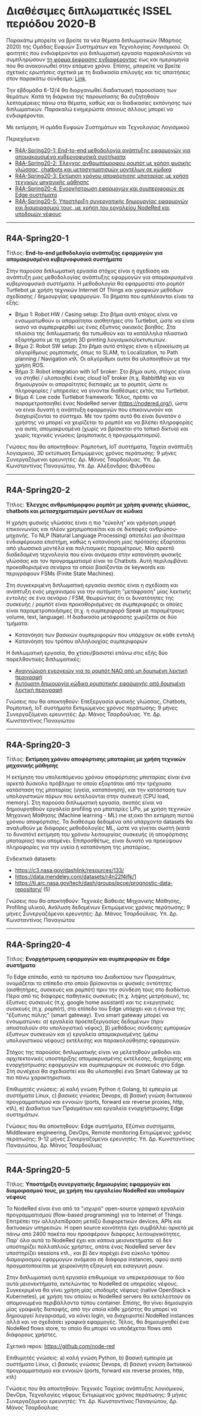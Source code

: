 
# Διαθέσιμες διπλωματικές ISSEL περιόδου 2020-Β

Παρακάτω μπορείτε να βρείτε τα νέα θέματα διπλωματικών (Μάρτιος 2020) της Ομάδας Ευφυών Συστημάτων και Τεχνολογίας Λογισμικού. Οι φοιτητές που ενδιαφέρονται για διπλωματική εργασία παρακαλούνται να συμπληρώσουν [τη φόρμα έκφρασης ενδιαφέροντος](https://issel.ee.auth.gr/diathesimes-diplwmatikes/%cf%86%cf%8c%cf%81%ce%bc%ce%b1-%ce%ad%ce%ba%cf%86%cf%81%ce%b1%cf%83%ce%b7%cf%82-%ce%b5%ce%bd%ce%b4%ce%b9%ce%b1%cf%86%ce%ad%cf%81%ce%bf%ce%bd%cf%84%ce%bf%cf%82/) έως και ημερομηνία που θα ανακοινωθεί στην επόμενο χρόνο. Επίσης, μπορείτε να βρείτε σχετικές ερωτήσεις σχετικά με τη διαδικασία επιλογής και τις απαιτήσεις στον παρακάτω σύνδεσμο: [Link](https://issel.ee.auth.gr/sixnes-erwtiseis/).

Την εβδομάδα 6-12/4 θα διοργανωθεί διαδικτυακή παρουσίαση των θεμάτων. Κατά τη διάρκεια της παρουσίασης θα συζητηθούν λεπτομέρειες πάνω στα θέματα, καθώς και οι διαδικασίες εκπόνησης των διπλωματικών. Παρακαλώ ενημερώστε όποιους άλλους μπορεί να ενδιαφέρονται.

Με εκτίμηση,
Η ομάδα Ευφυών Συστημάτων και Τεχνολογίας Λογισμικού

Περιεχόμενα:
- [R4A-Spring20-1: End-to-end μεθοδολογία ανάπτυξης εφαρμογών για απομακρυσμένα κυβερνοφυσικά συστήματα](#r4a-spring20-1)
- [R4A-Spring20-2: Έλεγχος ανθρωπόμορφου ρομπότ με χρήση φυσικής γλώσσας, chatbots και μετασχηματισμών μοντέλων σε κώδικα](#r4a-spring20-2)
- [R4A-Spring20-3: Εκτίμηση χρόνου αποφόρτισης μπαταρίας με χρήση τεχνικών μηχανικής μάθησης](#r4a-spring20-3)
- [R4A-Spring20-4: Ενορχήστρωση εφαρμογών και συμπεριφορών σε Edge συστήματα](#r4a-spring20-4)
- [R4A-Spring20-5: Υποστήριξη συνεργατικής δημιουργίας εφαρμογών και διαμοιρασμού τους, με χρήση του εργαλείου NodeRed και υποδομών νέφους](#r4a-spring20-5)

---
## R4A-Spring20-1

Τίτλος: **End-to-end μεθοδολογία ανάπτυξης εφαρμογών για απομακρυσμένα κυβερνοφυσικά συστήματα**

Στην παρούσα διπλωματική εργασία στόχος είναι η σχεδίαση και ανάπτυξη μιας μεθοδολογίας ανάπτυξης εφαρμογών για απομακρυσμένα κυβερνοφυσικά συστήματα. Η μεθοδολογία θα εφαρμοστεί στο ρομπότ Turtlebot με χρήση τεχνικών Internet Of Things και γραφικών μεθόδων σχεδίασης / δημιουργίας εφαρμογών. 
Τα βήματα που εμπλέκονται είναι τα εξής:
- Βήμα 1: Robot HW / Casing setup: Στο βήμα αυτό στόχος είναι να ενσωματωθούν οι απαραίτητοι αισθητήρες στο Turtlebot, ώστε να είναι ικανό να συμπεριφερθεί ως ένας έξυπνος οικιακός βοηθός. Στα πλαίσια της διπλωματικής θα τυπωθούν και τα κατάλληλα πλαστικά εξαρτήματα με τη χρήση 3D printing λογισμικού/εκτυπωτών.
- Βήμα 2: Robot SW setup: Στο βήμα αυτό στόχος είναι η εξοικείωση με αλγορίθμους ρομποτικής, όπως το SLAM, το Localization, το Path planning / Navigation κτλ. Οι αλγόριθμοι αυτοί θα υλοποιηθούν με την χρήση ROS.
- Βήμα 3: Robot integration with IoT broker: Στο βήμα αυτό, στόχος είναι να στηθεί / υλοποιηθεί ένας cloud IoT broker (π.χ. RabbitMq) και να δημιουργούν οι απαραίτητες διεπαφές με το ρομπότ, ώστε οι πληροφορίες / υπηρεσίες να γίνονται διαθέσιμες εκτός του Turtlebot.
- Βήμα 4: Low code Turtlebot framework: Τέλος, πρέπει να παραμετροποιηθεί ένας NodeRed server (https://nodered.org/), ώστε να είναι δυνατή η ανάπτυξη εφαρμογών που επικοινωνούν και διαχειρίζονται το σύστημα. Με τον τρόπο αυτό θα είναι δυνατόν ο χρήστης να μπορεί να χειρίζεται το ρομπότ και να βλέπει πληροφορίες για αυτό, απομακρυσμένα (χωρίς να βρίσκεται στο τοπικό δίκτυο) και χωρίς τεχνικές γνώσεις (ρομποτικής ή προγραμματισμού).

Γνώσεις που θα αποκτηθούν: Ρομποτική, ΙοΤ συστήματα, Ταχεία ανάπτυξη λογισμικού, 3D εκτύπωση
Εκτιμώμενος χρόνος περάτωσης: 9 μήνες
Συνεργαζόμενοι ερευνητές: Δρ. Μάνος Τσαρδούλιας. Υπ. Δρ. Κωνσταντίνος Παναγιώτου, Υπ. Δρ. Αλέξανδρος Φιλοθέου

---

## R4A-Spring20-2

Τίτλος: **Έλεγχος ανθρωπόμορφου ρομπότ με χρήση φυσικής γλώσσας, chatbots και μετασχηματισμών μοντέλων σε κώδικα**

Η χρήση φυσικής γλώσσας είναι η πιο "εύκολη" και γρήγορη μορφή επικοινωνίας και πλέον χρησιμοποιείται και σε διεπαφές ανθρώπου-μηχανής. Tο NLP (Natural Language Processing) αποτελεί μια ιδιαίτερα ενδιαφέρουσα επιστήμη, καθώς η κατανόηση μίας πρότασης εξαρτάται από γλωσσικά μοντέλα και πολιτισμικές παραμέτρους. Μία αρκετά διαδεδομένη τεχνολογία που είναι ανάμεσα στην κατανόηση φυσικής γλώσσας και τον προγραμματισμό είναι τα Chatbots. Αυτή περιλαμβάνει προκαθορισμένα σενάρια τα οποία βασίζονται σε keywords και περιγράφουν FSMs (Finite State Machines).

Στη συγκεκριμένη διπλωματική εργασία σκοπός είναι η σχεδίαση και ανάπτυξη ενός μηχανισμού για την αυτόματη "μετάφραση" μίας λεκτικής εντολής σε ένα σενάριο / FSM, θεωρώντας ότι οι δυνατότητες της συσκευής / ρομπότ είναι προκαθορισμένες σε συμπεριφορές οι οποίες είναι παραμετροποιήσιμες (π.χ. η συμπεριφορά Speak με παραμέτρους volume, text, language). Η διαδικασία μετάφρασης χωρίζεται σε δύο τμήματα:
- Κατανόηση των βασικών συμπεριφορών που υπάρχουν σε κάθε εντολή
- Κατανόηση του τρόπου αλληλουχίας συμπεριφορών

Η διπλωματική εργασία, θα χτίσει/βασιστεί επάνω στις εξής δύο παρελθοντικές διπλωματικές:
- [Αναγνώριση ενεργειών για το ρομπότ NAO από μη δομημένη λεκτική περιγραφή](https://www.dropbox.com/s/r07m9s2g4c2o2an/2019%20-%2006%20-%20Floros%20Orestis%20-%20NLP%20static%20-%20robotic%20applications.pdf?dl=0)
- [Αυτόματη δημιουργία κώδικα ρομποτικής εφαρμογής από δομημένη λεκτική περιγραφή](https://www.dropbox.com/s/9b3x497vcu949ks/2019%20-%2002%20-%20Tsamis%20-%20Dynamic%20NLP%20-%20Robotic%20applications.pdf?dl=0)

Γνώσεις που θα αποκτηθούν: Επεξεργασία φυσικής γλώσσας, Chatbots, Ρομποτική, ΙοΤ συστήματα
Εκτιμώμενος χρόνος περάτωσης: 9 μήνες
Συνεργαζόμενοι ερευνητές: Δρ. Μάνος Τσαρδούλιας. Υπ. Δρ. Κωνσταντίνος Παναγιώτου

---

## R4A-Spring20-3

Τίτλος: **Εκτίμηση χρόνου αποφόρτισης μπαταρίας με χρήση τεχνικών μηχανικής μάθησης**

Η εκτίμηση του υπολειπόμενου χρόνου αποφόρτισης μπαταρίας είναι ένα αρκετά δύσκολο πρόβλημα το οποίο εξαρτάται από την τρέχουσα κατάσταση της μπαταρίας (υγεία, καταπόνηση), και την κατάσταση των υπολογιστικών πόρων που εκτελούνται στην συσκευή (CPU load, memory). Στη παρούσα διπλωματική εργασία, σκοπός είναι να δημιουργηθούν εργαλεία profiling για μπαταρίες LiPo, με χρήση τεχνικών Μηχανική Μάθησης (Machine learning - ML) me st;oxo thn εκτίμηση πιστού χρόνου αποφόρτισης. Τα διαθέσιμα δεδομένα από υπάρχοντα datasets θα αναλυθούν με διάφορες μεθοδολογίες ML, ώστε να γίνεται σωστή (κατά το δυνατόν) εκτίμηση του χρόνου λειτουργίας συσκευής (ή αποφόρτισης μπαταρίας) που απομένει. Επιπροσθέτως, είναι δυνατό να προκύψουν πληροφορίες για την υγεία ή καταπόνηση της μπαταρίας.

Ενδεικτικά datasets:
- https://c3.nasa.gov/dashlink/resources/133/
- https://data.mendeley.com/datasets/r4n22f4jfk/1
- https://ti.arc.nasa.gov/tech/dash/groups/pcoe/prognostic-data-repository/ (5)

Γνώσεις που θα αποκτηθούν: Τεχνικές Βαθειάς Μηχανικής Μάθησης, Profiling υλικού, Ανάλυση δεδομένων
Εκτιμώμενος χρόνος περάτωσης: 9 μήνες
Συνεργαζόμενοι ερευνητές: Δρ. Μάνος Τσαρδούλιας. Υπ. Δρ. Κωνσταντίνος Παναγιώτου

---

## R4A-Spring20-4

Τίτλος: **Ενορχήστρωση εφαρμογών και συμπεριφορών σε Edge συστήματα**

Το Edge επίπεδο, κατά τα πρότυπα του Διαδικτύου των Πραγμάτων, ονομάζεται το επίπεδο στο οποίο βρίσκονται οι φυσικές οντότητες (αισθητήρες, συσκευές και ρομπότ) πριν την σύνδεση τους στο διαδίκτυο. Πέρα από τις διάφορες παθητικές συσκευές (π.χ. λήψης μετρήσεων), τις έξυπνες συσκευές (π.χ. google home assistant) και τις ενεργητικές συσκευές (π.χ. ρομπότ), στο επίπεδο του Edge υπάρχει και η έννοια της "έξυπνης πύλης" (smart gateway). Ένα smart gateway μπορεί να ενσωματώνει: α) εργαλεία προεπεξεργασίας δεδομένων (πριν αποσταλούν στο υπολογιστικό νέφος), β) μεθόδους σύνδεσης εμπορικών έξυπνων συσκευών και γ) εργαλεία απομακρυσμένης (μέσω υπολογιστικού νέφους) εκτέλεσης και παρακολούθησης εφαρμογών.

Στόχος της παρούσας διπλωματικής είναι να μελετηθούν μεθοδοι και αρχιτεκτονικές υποστήριξης απομακρυσμένης εκτέλεσης, διαχείρισης και ενορχήστρωσης εφαρμογών και συμπεριφορών σε συσκευές στο Edge. Στη συνέχεια θα σχεδιαστεί και θα υλοποιηθεί ένα Smart Gateway με τα πιο πάνω χαρακτηριστικα.

Επιθυμητές γνώσεις: a) καλή γνώση Python ή Golang, b) εμπειρία με συστήματα Linux, c) βασικές γνώσεις Devops, d) βασική γνώση δικτυακού προγραμματισμού και εννοιών (ports, forward και reverse proxies, http, κτλ), e) Διαδικτυο των Πραγμάτων και εργαλεία ενορχήστρωσης Edge συστημάτων.

Γνώσεις που θα αποκτηθούν: Edge συστήματα, Εξύπνα συστήματα, Middleware engineering, DevOps, Remote monitoring
Εκτιμώμενος χρόνος περάτωσης: 9-12 μήνες
Συνεργαζόμενοι ερευνητές: Υπ. Δρ. Κωνσταντίνος Παναγιώτου, Δρ. Μάνος Τσαρδούλιας

---

## R4A-Spring20-5
Τίτλος: **Υποστήριξη συνεργατικής δημιουργίας εφαρμογών και διαμοιρασμού τους, με χρήση του εργαλείου NodeRed και υποδομών νέφους**

Το NodeRed είναι ένα από τα "ισχυρά" open-source γραφικά εργαλεία προγραμματισμού (flow-based programming) για το Internet of Things. Επιτρέπει την αλληλεπίδραση μεταξύ διαφορετικών  devices, APIs και δικτυακών υπηρεσιών. Η οpen source κοινότητα έχει συμβάλλει αρκετά με πάνω από 2400 πακέτα που προσφέρουν διάφορες λειτουργικότητες. Παρ' όλα αυτά το NodeRed έχει και κάποια μειονεκτήματα: α) δεν υποστηρίζει πολλαπλούς χρήστες, οπότε ένας NodeRed server δεν υποστηρίζει sessions κτλ., και β) δεν παρέχει ένα εύκολο τρόπου διαμοιρασμού εφαρμογών ανάμεσα σε διάφορα instances, αφού αυτό πραγματοποιείται με χειροκίνητη εξαγωγή και εισαγωγή  ροών.

Στην διπλωματική αυτή εργασία επιθυμούμε να υπερκεράσουμε τα δύο αυτά μειονεκτήματα, εκτελώντας το NodeRed σε υπηρεσίες νέφους. Συγκεκριμένα θα γίνει χρήση μίας υποδομής νέφους (native OpenStack + Kubernetes), με χρήση του οποίου οι NodeRed servers θα εκτελεστούν σε απομονωμένα περιβάλλοντα τύπου container. Επίσης, θα γίνει δημιουργία μίας γραφικής διεπαφής, από την οποία κάθε χρήστης θα μπορεί να δημιουργεί λογαριασμό, να κάνει login, να διαχειριστεί NodeRed instances αλλά και να σχεδιάσει γραφικά εφαρμογές. Τέλος, θα δημιουργηθεί ένα NodeRed flows store, το οποίο θα μπορεί να υποδέχεται flows από διάφορους χρήστες.

Σχετικά repos: https://github.com/node-red 

Επιθυμητές γνώσεις: a) καλή γνώση Python, b) βασική εμπειρία με συστήματα Linux, c) βασικές γνώσεις Devops, d) βασική γνώση δικτυακού προγραμματισμού και εννοιών (ports, forward και reverse proxies, http, κτλ)

Γνώσεις που θα αποκτηθούν: Τεχνικές Ταχείας ανάπτυξης λογισμικού, DevOps, Τεχνολογίες νέφους
Εκτιμώμενος χρόνος περάτωσης: 9 μήνες
Συνεργαζόμενοι ερευνητές: Υπ. Δρ. Κωνσταντίνος Παναγιώτου, Δρ. Μάνος Τσαρδούλιας
